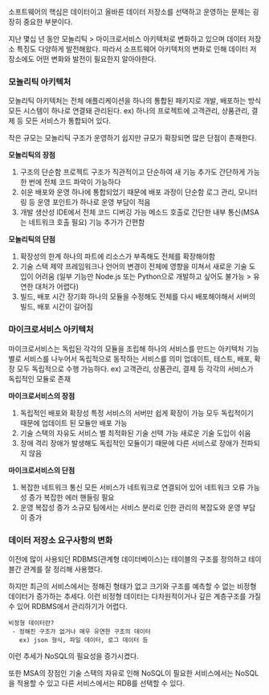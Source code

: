 소프트웨어의 핵심은 데이터이고 올바른 데이터 저장소를 선택하고 운영하는 문제는 굉장히 중요한 부분이다.

지난 몇십 년 동안 모놀리틱 > 마이크로서비스 아키텍처로 변화하고 있으며 데이터 저장소 특징도 다양하게 발전해왔다.
따라서 소프트웨어 아키텍처의 변화로 인해 데이터 저장소에도 어떤 변화와 발전이 필요한지 알아야한다.
### 모놀리틱 아키텍처
모놀리틱 아키텍처는 전체 애플리케이션을 하나의 통합된 패키지로 개발, 배포하는 방식
모든 시스템이 하나로 연결돼 관리된다.
ex) 하나의 프로젝트에 고객관리, 상품관리, 결제 등 모든 서비스가 통합되어 있다.

작은 규모는 모놀리틱 구조가 운영하기 쉽지만 규모가 확장되면 많은 단점이 존재한다.

**모놀리틱의 장점**
1.  구조의 단순함
	프로젝트 구조가 직관적이고 단순하여 새 기능 추가도 간단하게 가능 
	한 번에 전체 코드 파악이 가능하다
2. 쉬운 배포와 운영
	하나에 통합되었기 때문에 배포 과정이 단순함
	로그 관리, 모니터링 등 운영 포인트가 하나로 운영 부담이 적음
3. 개발 생산성
	IDE에서 전체 코드 디버깅 가능
	메소드 호출로 간단한 내부 통신(MSA는 네트워크 호출 필요)
	기능 추가가 간편함

**모놀리틱의 단점**
1. 확장성의 한계
	하나의 파트에 리소스가 부족해도 전체를 확장해야함
2. 기술 스택 제약
	프레임워크나 언어의 변경이 전체에 영향을 미쳐서 새로운 기술 도입이 어려움
	(일부 기능만 Node.js 또는 Python으로 개발하고 싶어도 불가능 > 유연한 대처가 어렵다)
3. 빌드, 배포 시간 장기화
	하나의 모듈을 수정해도 전체를 다시 배포해야해서 서버의 빌드, 배포 시간이 길어짐

### 마이크로서비스 아키텍처
마이크로서비스는 독립된 각각의 모듈을 조립해 하나의 서비스를 만드는 아키텍처
기능별로 서비스를 나누어서 독립적으로 동작하는 서비스를 의미
업데이트, 테스트, 배포, 확장 모두 독립적으로 수행 가능하다.
ex) 고객관리, 상품관리, 결제 등 각각의 서비스가 독립적인 모듈로 존재

**마이크로서비스의 장점**
1. 독립적인 배포와 확장성
	특정 서비스의 서버만 쉽게 확장이 가능
	모두 독립적이기 때문에 업데이트 된 모듈만 배포 가능
2. 기술 스택의 자유도
	서비스 별 최적화된 기술 선택 가능
	새로운 기술 도입이 쉬움
3. 장애 격리
	장애가 발생해도 독립적인 모듈이기 때문에 다른 서비스로 장애가 전파되지 않음

**마이크로서비스의 단점**
1. 복잡한 네트워크 통신
	모든 서비스가 네트워크로 연결되어 있어 네트워크 오류 가능성 증가
	복잡한 에러 핸들링 필요
2. 운영 복잡성 증가
	소규모 팀에서는 서비스 분리로 인한 관리의 복잡도와 운영 부담이 증가

### 데이터 저장소 요구사항의 변화
이전에 많이 사용되던 RDBMS(관계형 데이터베이스)는 테이블의 구조를 정의하고 테이블간 관계를 잘 정리해 사용했다.

하지만 최근의 서비스에서는 정해진 형태가 없고 크기와 구조를 예측할 수 없는 비정형 데이터가 증가하는 추세다.
이런 비정형 데이터는 다차원적이거나 깊은 계층구조를 가질 수 있어 RDBMS에서 관리하기가 어렵다.
```
비정형 데이터란?
 - 정해진 구조가 없거나 매우 유연한 구조의 데이터
   ex) json 형식, 파일 데이터, 로그 데이터 등
```

이런 추세가 NoSQL의 필요성을 증가시켰다.

또한 MSA의 장점인 기술 스택의 자유로 인해 NoSQL이 필요한 서비스에서는 NoSQL을 적용할 수 있고
다른 서비스에서는 RDB를 선택할 수 있다.





